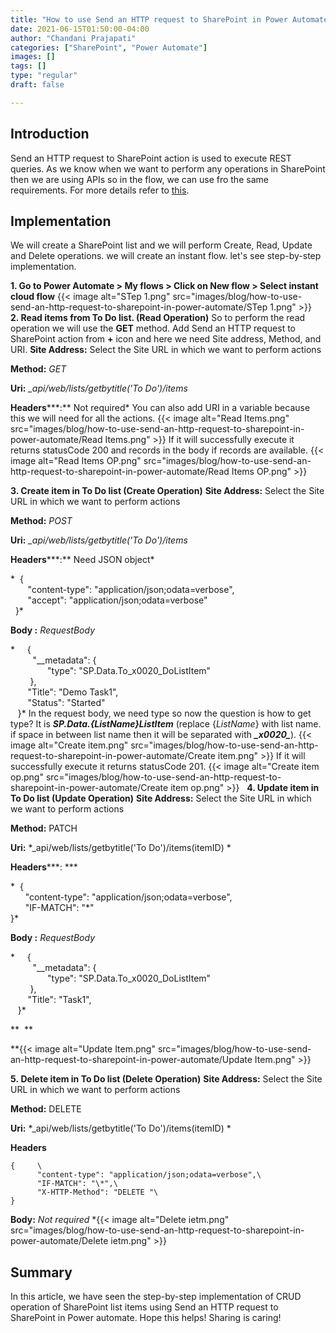 ```yaml
---
title: "How to use Send an HTTP request to SharePoint in Power Automate?"
date: 2021-06-15T01:50:00-04:00
author: "Chandani Prajapati"
categories: ["SharePoint", "Power Automate"]
images: []
tags: []
type: "regular"
draft: false

---
```


## Introduction 
Send an HTTP request to SharePoint action is used to execute REST
queries. As we know when we want to perform any operations in SharePoint
then we are using APIs so in the flow, we can use fro the same
requirements.
For more details refer to
[this](https://docs.microsoft.com/en-us/sharepoint/dev/business-apps/power-automate/guidance/working-with-send-sp-http-request).

## Implementation 
We will create a SharePoint list and we will perform Create, Read,
Update and Delete operations. we will create an instant flow. let's see
step-by-step implementation.
 

**1. Go to Power Automate \> My flows \> Click on New flow \> Select
instant cloud flow**
{{< image alt="STep 1.png" src="images/blog/how-to-use-send-an-http-request-to-sharepoint-in-power-automate/STep 1.png" >}}
 
**2. Read items from To Do list. (Read Operation)**
So to perform the read operation we will use the **GET** method.
Add Send an HTTP request to SharePoint action from **+** icon and here
we need Site address, Method, and URI.
**Site Address:** Select the Site URL in which we want to perform
actions

**Method:** *GET*

**Uri:** *\_api/web/lists/getbytitle('To Do')/items*

**Headers*****:** Not required*
You can also add URI in a variable because this we will need for all the
actions.
{{< image alt="Read Items.png" src="images/blog/how-to-use-send-an-http-request-to-sharepoint-in-power-automate/Read Items.png" >}}
If it will successfully execute it returns statusCode 200 and records in
the body if records are available.
{{< image alt="Read Items OP.png" src="images/blog/how-to-use-send-an-http-request-to-sharepoint-in-power-automate/Read Items OP.png" >}}
 

**3. Create item in To Do list (Create Operation)**
**Site Address:** Select the Site URL in which we want to perform
actions

**Method:** *POST*

**Uri:** *\_api/web/lists/getbytitle('To Do')/items*

**Headers*****:** Need JSON object*

*  {\
       "content-type": "application/json;odata=verbose",\
       "accept": "application/json;odata=verbose"\
  }*

**Body :** *RequestBody*

*     {\
         "\_\_metadata": {\
               "type": "SP.Data.To_x0020_DoListItem"\
        },\
       "Title": "Demo Task1",\
       "Status": "Started"\
   }*
In the request body, we need type so now the question is how to get
type? It is ***SP.Data.{ListName}ListItem*** (replace {*ListName*} with
list name. if space in between list name then it will be separated with
***\_x0020\_***).
{{< image alt="Create item.png" src="images/blog/how-to-use-send-an-http-request-to-sharepoint-in-power-automate/Create item.png" >}}
If it will successfully execute it returns statusCode 201.
{{< image alt="Create item op.png" src="images/blog/how-to-use-send-an-http-request-to-sharepoint-in-power-automate/Create item op.png" >}}
 
**4. Update item in To Do list (Update Operation)**
**Site Address:** Select the Site URL in which we want to perform
actions

**Method:** PATCH

**Uri:** *\_api/web/lists/getbytitle('To Do')/items(itemID) *

**Headers*****: ***

*  {\
      "content-type": "application/json;odata=verbose",\
      "IF-MATCH": "\*"\
}*

**Body :** *RequestBody*

*     {\
         "\_\_metadata": {\
               "type": "SP.Data.To_x0020_DoListItem"\
        },\
       "Title": "Task1",\
   }*

**  **

**{{< image alt="Update Item.png" src="images/blog/how-to-use-send-an-http-request-to-sharepoint-in-power-automate/Update Item.png" >}}
 

**5. Delete item in To Do list (Delete Operation)**
**Site Address:** Select the Site URL in which we want to perform
actions

**Method:** DELETE

**Uri:** *\_api/web/lists/getbytitle('To Do')/items(itemID) *

**Headers**

```
{     \
      "content-type": "application/json;odata=verbose",\
      "IF-MATCH": "\*",\
      "X-HTTP-Method": "DELETE "\
}
```

**Body:** *Not required*
*{{< image alt="Delete ietm.png" src="images/blog/how-to-use-send-an-http-request-to-sharepoint-in-power-automate/Delete ietm.png" >}}

## Summary 

In this article, we have seen the step-by-step implementation of CRUD
operation of SharePoint list items using Send an HTTP request to
SharePoint in Power automate.
Hope this helps!
Sharing is caring!
